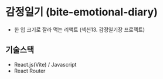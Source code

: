 # 감정일기 (bite-emotional-diary)

- 한 입 크기로 잘라 먹는 리액트 (섹션13. 감정일기장 프로젝트)

## 기술스택

- React.js(Vite) / Javascript
- React Router
